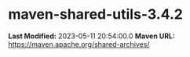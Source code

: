 # maven-shared-utils-3.4.2

**Last Modified:** 2023-05-11 20:54:00.0
**Maven URL:** https://maven.apache.org/shared-archives/
